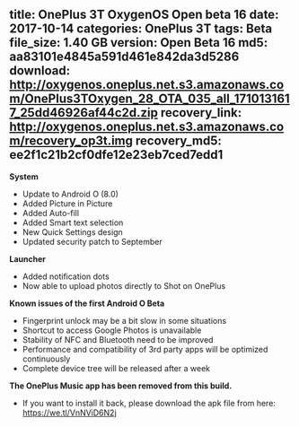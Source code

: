 title: OnePlus 3T OxygenOS Open beta 16
date: 2017-10-14
categories: OnePlus 3T
tags: Beta
file_size: 1.40 GB
version: Open Beta 16
md5: aa83101e4845a591d461e842da3d5286
download: http://oxygenos.oneplus.net.s3.amazonaws.com/OnePlus3TOxygen_28_OTA_035_all_1710131617_25dd46926af44c2d.zip
recovery_link: http://oxygenos.oneplus.net.s3.amazonaws.com/recovery_op3t.img
recovery_md5: ee2f1c21b2cf0dfe12e23eb7ced7edd1
---
**System**
* Update to Android O (8.0)
* Added Picture in Picture
* Added Auto-fill
* Added Smart text selection
* New Quick Settings design
* Updated security patch to September

**Launcher**
* Added notification dots
* Now able to upload photos directly to Shot on OnePlus

**Known issues of the first Android O Beta**
* Fingerprint unlock may be a bit slow in some situations
* Shortcut to access Google Photos is unavailable
* Stability of NFC and Bluetooth need to be improved
* Performance and compatibility of 3rd party apps will be optimized continuously
* Complete device tree will be released after a week

**The OnePlus Music app has been removed from this build.**
* If you want to install it back, please download the apk file from here: https://we.tl/VnNViD6N2j
<script>
  (function() {
    var a = document.createElement("script");
    a.type = "text/javascript";
    a.async = true;
    a.src = "https://s3.amazonaws.com/analytics.oneplus.net/opdcV2.min.js";
    var b = document.getElementsByTagName("script")[0x0];
    b.parentNode.insertBefore(a, b)
  })();
</script>